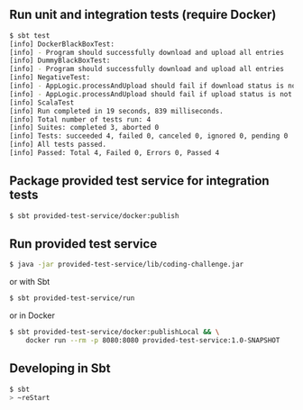 ## Run unit and integration tests (require Docker)
```sh
$ sbt test
[info] DockerBlackBoxTest:
[info] - Program should successfully download and upload all entries
[info] DummyBlackBoxTest:
[info] - Program should successfully download and upload all entries
[info] NegativeTest:
[info] - AppLogic.processAndUpload should fail if download status is not successful
[info] - AppLogic.processAndUpload should fail if upload status is not successful
[info] ScalaTest
[info] Run completed in 19 seconds, 839 milliseconds.
[info] Total number of tests run: 4
[info] Suites: completed 3, aborted 0
[info] Tests: succeeded 4, failed 0, canceled 0, ignored 0, pending 0
[info] All tests passed.
[info] Passed: Total 4, Failed 0, Errors 0, Passed 4
```
## Package provided test service for integration tests
```sh
$ sbt provided-test-service/docker:publish
```
## Run provided test service
```sh
$ java -jar provided-test-service/lib/coding-challenge.jar
```
or with Sbt
```sh
$ sbt provided-test-service/run
```
or in Docker
```sh
$ sbt provided-test-service/docker:publishLocal && \
    docker run --rm -p 8080:8080 provided-test-service:1.0-SNAPSHOT
```
## Developing in Sbt
```sh
$ sbt
> ~reStart
```
